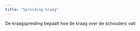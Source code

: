 ```yaml
---
title: "Spreiding kraag"
---
```


De kraagspreiding bepaalt hoe de kraag over de schouders valt




